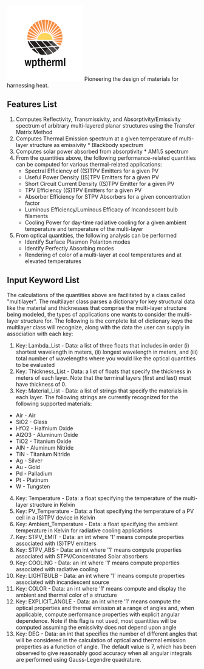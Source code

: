 <img src="Logo/WPtherml.png" alt="drawing" width="200"/> 
Pioneering the design of materials for harnessing heat.


## Features List
1. Computes Reflectivity, Transmissivity, and Absorptivity/Emissivity spectrum of arbitrary multi-layered planar structures using the Transfer Matrix Method
2. Computes Thermal Emission spectrum at a given temperature of multi-layer structure as emissivity * Blackbody spectrum 
3. Computes solar power absorbed from absorptivity * AM1.5 spectrum
4. From the quantities above, the following performance-related quantities can be computed for various thermal-related applications:
   * Spectral Efficiency of ((S)TPV Emitters for a given PV
   * Useful Power Density ((S)TPV Emitters for a given PV
   * Short Circuit Current Density ((S)TPV Emitter for a given PV
   * TPV Efficiency ((S)TPV Emitters for a given PV
   * Absorber Efficiency for STPV Absorbers for a given concentration factor
   * Luminous Efficiency/Luminous Efficacy of Incandescent bulb filaments
   * Cooling Power for day-time radiative cooling for a given ambient temperature and temperature of the multi-layer
5. From optical quantities, the following analysis can be performed
   * Identify Surface Plasmon Polariton modes
   * Identify Perfectly Absorbing modes
   * Rendering of color of a multi-layer at cool temperatures and at elevated temperatures

## Input Keyword List
The calculations of the quantities above are facilitated by a class called "multilayer".  The multilayer class parses a dictionary for key 
structural data like the material and thicknesses that comprise the multi-layer structure being modeled, the types of applications one wants to
consider the multi-layer structure for.  The following is the complete list of dictionary keys the multilayer class will recognize, along with
the data the user can supply in association with each key:
1.  Key:  Lambda_List - Data: a list of three floats that includes in order (i) shortest wavelength in meters, (ii) longest wavelength in meters, and (iii) total number of wavelengths where you would like the optical quantities to be evaluated
2.  Key:  Thickness_List - Data: a list of floats that specify the thickness in meters of each layer.  Note that the terminal layers (first and last) must have thickness of 0.
3.  Key:  Material_List - Data: a list of strings that specify the materials in each layer.  The following strings are currently recognized for the following supported materials:
   * Air - Air
   * SiO2 - Glass
   * HfO2 - Halfnium Oxide
   * Al2O3 - Aluminum Oxide
   * TiO2 - Titanium Oxide
   * AlN  - Aluminum Nitride
   * TiN - Titanium Nitride
   * Ag - Silver
   * Au - Gold
   * Pd - Palladium
   * Pt - Platinum
   * W - Tungsten
4.  Key: Temperature - Data: a float specifying the temperature of the multi-layer structure in Kelvin
5.  Key: PV_Temperature - Data: a float specifying the temperature of a PV cell in a (S)TPV device in Kelvin
6.  Key: Ambient_Temperature - Data: a float specifying the ambient temperature in Kelvin for radiative cooling applications
7.  Key: STPV_EMIT - Data: an int where '1' means compute properties associated with (S)TPV emitters
8.  Key: STPV_ABS - Data: an int where '1' means compute properties associated with STPV/Concentrated Solar absorbers
9.  Key: COOLING - Data: an int where '1' means compute properties associated with radiative cooling
10.  Key: LIGHTBULB - Data: an int where '1' means compute properties associated with incandescent source
11.  Key: COLOR - Data: an int where '1' means compute and display the ambient and thermal color of a structure
12.  Key: EXPLICIT_ANGLE - Data: an int where '1' means compute the optical properties and thermal emission at a range of angles and, when applicable, compute performance properties with explicit angular dependence.  Note if this flag is not used, most quantities will be computed assuming the emissivity does not depend upon angle
13.  Key: DEG - Data: an int that specifies the number of different angles that will be considered 
in the calculation of optical and thermal emission properties as a function of angle. The default value is 7, which has been observed to give reasonably good accuracy when all angular integrals are performed using Gauss-Legendre quadrature.
